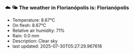 ### ☁️ 🌤️  The weather in Florianópolis is: Florianópolis

- Temperature: 8.67°C
- On flesh: 8.67°C
- Relative air humidity: 71%
- Rain: 0.0 mm
- Description: Clear sky
- last updated: 2025-07-30T05:27:29.967618
